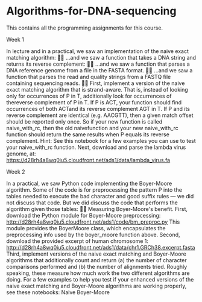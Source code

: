 # Algorithms-for-DNA-sequencing

This contains all the programming assignments for this course.

Week 1

In lecture and in a practical, we saw an implementation of the naive exact matching algorithm:

...and we saw a function that takes a DNA string and returns its reverse complement:

...and we saw a function that parses a DNA reference genome from a file in the FASTA format.

...and we saw a function that parses the read and quality strings from a FASTQ file containing sequencing reads.

First, implement a version of the naive exact matching algorithm that is strand-aware. That is, instead of looking only for occurrences of P in T, additionally look for occurrences of thereverse complement of P in T. If P is ACT, your function should find occurrences of both ACTand its reverse complement AGT in T.
If P and its reverse complement are identical (e.g. AACGTT), then a given match offset should be reported only once. So if your new function is called naive_with_rc, then the old naivefunction and your new naive_with_rc function should return the same results when P equals its reverse complement.
Hint: See this notebook for a few examples you can use to test your naive_with_rc function.
Next, download and parse the lambda virus genome, at: https://d28rh4a8wq0iu5.cloudfront.net/ads1/data/lambda_virus.fa

Week 2

In a practical, we saw Python code implementing the Boyer-Moore algorithm. Some of the code is for preprocessing the pattern P into the tables needed to execute the bad character and good suffix rules — we did not discuss that code. But we did discuss the code that performs the algorithm given those tables:

Measuring Boyer-Moore's benefit. First, download the Python module for Boyer-Moore preprocessing:
http://d28rh4a8wq0iu5.cloudfront.net/ads1/code/bm_preproc.py
This module provides the BoyerMoore class, which encapsulates the preprocessing info used by the boyer_moore function above. Second, download the provided excerpt of human chromosome 1:
http://d28rh4a8wq0iu5.cloudfront.net/ads1/data/chr1.GRCh38.excerpt.fasta
Third, implement versions of the naive exact matching and Boyer-Moore algorithms that additionally count and return (a) the number of character comparisons performed and (b) the number of alignments tried. Roughly speaking, these measure how much work the two different algorithms are doing.
For a few examples to help you test if your enhanced versions of the naive exact matching and Boyer-Moore algorithms are working properly, see these notebooks:
Naive
Boyer-Moore
